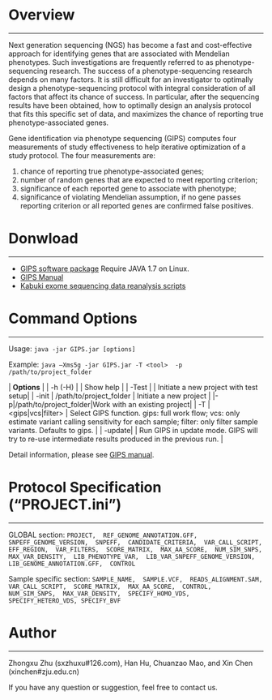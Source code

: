 # Overview #

---


Next generation sequencing (NGS) has become a fast and cost-effective approach for identifying genes that are associated with Mendelian phenotypes. Such investigations are frequently referred to as phenotype-sequencing research. The success of a phenotype-sequencing research depends on many factors. It is still difficult for an investigator to optimally design a phenotype-sequencing protocol with integral consideration of all factors that affect its chance of success. In particular, after the sequencing results have been obtained, how to optimally design an analysis protocol that fits this specific set of data, and maximizes the chance of reporting true phenotype-associated genes.


Gene identification via phenotype sequencing (GIPS) computes four measurements of study effectiveness to help iterative optimization of a study protocol. The four measurements are:
  1. chance of reporting true phenotype-associated genes;
  1. number of random genes that are expected to meet reporting criterion;
  1. significance of each reported gene to associate with phenotype;
  1. significance of violating Mendelian assumption, if no gene passes reporting criterion or all reported genes are confirmed false positives.

# Donwload #

---

  * [GIPS software package](https://drive.google.com/folderview?id=0B2oRK3vUXNqCdDZQbzRBNnJXYVU&usp=sharing)                        Require JAVA 1.7 on Linux.
  * [GIPS Manual](https://drive.google.com/folderview?id=0B2oRK3vUXNqCdDZQbzRBNnJXYVU&usp=sharing)
  * [Kabuki exome sequencing data reanalysis scripts](https://drive.google.com/folderview?id=0B2oRK3vUXNqCdDZQbzRBNnJXYVU&usp=sharing)
# Command Options #

---


Usage:        `java -jar GIPS.jar [options] `

Example:    `java –Xms5g -jar GIPS.jar -T <tool>  -p /path/to/project_folder`

| **Options** |
| -h (-H) |  | Show help |
| -Test |  | Initiate a new project with test setup|
| -init | /path/to/project_folder | Initiate a new project |
|-p|/path/to/project_folder|Work with an existing project|
| -T | <gips\|vcs\|filter> | Select GIPS function. gips: full work flow; vcs: only estimate variant calling sensitivity for each sample; filter: only filter sample variants. Defaults to gips. |
| -update|  | Run GIPS in update mode. GIPS will try to re-use intermediate results produced in the previous run. |


Detail information, please see [GIPS manual](https://drive.google.com/folderview?id=0B2oRK3vUXNqCdDZQbzRBNnJXYVU&usp=sharing).
# Protocol Specification (“PROJECT.ini”) #

---

GLOBAL section:  `PROJECT,  REF_GENOME_ANNOTATION.GFF,  SNPEFF_GENOME_VERSION,  SNPEFF,  CANDIDATE_CRITERIA,  VAR_CALL_SCRIPT,  EFF_REGION,  VAR_FILTERS,  SCORE_MATRIX,  MAX_AA_SCORE,  NUM_SIM_SNPS,  MAX_VAR_DENSITY,  LIB_PHENOTYPE_VAR,  LIB_VAR_SNPEFF_GENOME_VERSION,  LIB_GENOME_ANNOTATION.GFF,  CONTROL`

Sample specific section: `SAMPLE_NAME,  SAMPLE.VCF,  READS_ALIGNMENT.SAM,  VAR_CALL_SCRIPT,  SCORE_MATRIX,  MAX_AA_SCORE,  CONTROL,  NUM_SIM_SNPS,  MAX_VAR_DENSITY,  SPECIFY_HOMO_VDS,  SPECIFY_HETERO_VDS, SPECIFY_BVF`
# Author #

---


Zhongxu Zhu (sxzhuxu#126.com), Han Hu, Chuanzao Mao, and Xin Chen (xinchen#zju.edu.cn)

If you have any question or suggestion, feel free to contact us.

